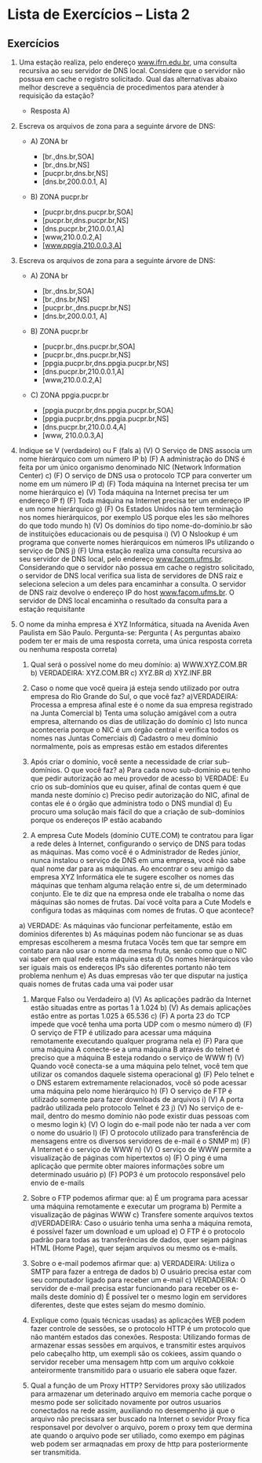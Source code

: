 # Lista de Exercícios – Lista 2

## Exercícios

1. Uma   estação   realiza,   pelo   endereço   www.ifrn.edu.br,   uma   consulta recursiva ao seu servidor de DNS local. Considere que o servidor não possua em cache o registro solicitado. Qual das alternativas abaixo melhor descreve a sequência de procedimentos para atender à requisição da estação?  
  
   * Resposta A)

2. Escreva os arquivos de zona para a seguinte árvore de DNS:
   * A) ZONA br
       * [br.,dns.br,SOA]
       * [br.,dns.br,NS]
       * [pucpr.br,dns.br,NS]
       * [dns.br,200.0.0.1, A]

   * B) ZONA pucpr.br
       * [pucpr.br,dns.pucpr.br,SOA]
       * [pucpr.br,dns.pucpr.br,NS]
       * [dns.pucpr.br,210.0.0.1,A]
       * [www,210.0.0.2,A]
       * [www.ppgia,210.0.0.3,A]
        
3. Escreva os arquivos de zona para a seguinte árvore de DNS:
   * A) ZONA br
       * [br.,dns.br,SOA]
       * [br.,dns.br,NS]
       * [pucpr.br.,dns.pucpr.br,NS]
       * [dns.br,200.0.0.1, A]

   * B) ZONA pucpr.br
       * [pucpr.br.,dns.pucpr.br,SOA]
       * [pucpr.br.,dns.pucpr.br,NS]
       * [ppgia.pucpr.br,dns.ppgia.pucpr.br,NS]
       * [dns.pucpr.br,210.0.0.1,A]
       * [www,210.0.0.2,A]
      
   * C) ZONA ppgia.pucpr.br
       * [ppgia.pucpr.br,dns.ppgia.pucpr.br,SOA]       
       * [ppgia.pucpr.br,dns.ppgia.pucpr.br,NS]
       * [dns.pucpr.br,210.0.0.4,A]
       * [www, 210.0.0.3,A]
    
4. Indique se V (verdadeiro) ou F (fals
    a) (V) O Serviço de DNS associa um nome hierárquico com um número IP
    b) (F) A administração do DNS é feita por um único organismo denominado NIC
    (Network Information Center)
    c) (F) O serviço de DNS usa o protocolo TCP para converter um nome em um
    número IP
    d) (F) Toda máquina na Internet precisa ter um nome hierárquico
    e) (V) Toda máquina na Internet precisa ter um endereço IP
    f) (F) Toda máquina na Internet precisa ter um endereço IP e um nome hierárquico
    g) (F) Os Estados Unidos não tem terminação nos nomes hierárquicos, por exemplo US porque eles les são melhores do que todo mundo
    h) (V) Os domínios do tipo nome-do-domínio.br são de instituições educacionais ou de pesquisa
    i) (V) O Nslookup é um programa que converte nomes hierárquicos em números IPs utilizando o serviço de DNS
    j) (F) Uma estação realiza uma consulta recursiva ao seu servidor de DNS local, pelo endereço www.facom.ufms.br. Considerando que o servidor não possua em cache o registro solicitado, o servidor de DNS local verifica sua lista de servidores de DNS raiz e seleciona selecion a um deles para encaminhar a consulta. O servidor de DNS raiz devolve o endereço IP do host www.facom.ufms.br. O servidor de DNS local encaminha o resultado da consulta para a estação requisitante

5. O nome da minha empresa é XYZ Informática, situada na Avenida Aven Paulista em São Paulo. Pergunta-se: Pergunta ( As perguntas abaixo podem ter er mais de uma resposta correta, uma única resposta correta ou nenhuma resposta correta)
    1) Qual será o possível nome do meu domínio:
       a) WWW.XYZ.COM.BR
       b) VERDADEIRA: XYZ.COM.BR
       c) XYZ.BR
       d) XYZ.INF.BR
    2) Caso o nome que você queira já esteja sendo utilizado por outra empresa do Rio
    Grande do Sul, o que você faz?
        a)VERDADEIRA: Processa a empresa afinal este é o nome da sua empresa registrado na Junta Comercial
        b) Tenta uma solução amigável com a outra empresa, alternando os dias de utilização do domínio
        c) Isto nunca aconteceria porque o NIC é um órgão central e verifica todos os nomes nas Juntas Comerciais
        d) Cadastro o meu domínio normalmente, pois as empresas estão em estados diferentes

    1) Após criar o domínio, você sente a necessidade de criar sub-domínios. O que você faz?
        a) Para cada novo sub-domínio eu tenho que pedir autorização ao meu provedor de acesso
        b) VERDADE: Eu crio os sub-domínios que eu quiser, afinal de contas quem é que manda neste domínio
        c) Preciso pedir autorização do NIC, afinal de contas ele é o órgão que administra todo o DNS mundial
        d) Eu procuro uma solução mais fácil do que a criação de sub-domínios porque os endereços IP estão acabando

    2. A empresa Cute Models (domínio CUTE.COM) te contratou para ligar a rede deles à Internet, configurando o serviço de DNS para todas as máquinas. Mas como você é o Administrador de Redes júnior, nunca instalou o serviço de DNS em uma empresa, você não sabe qual nome dar para as máquinas. Ao encontrar o seu amigo da empresa XYZ Informática ele te sugere escolher os nomes das máquinas que tenham alguma relação entre si, de um determinado conjunto. Ele te diz que na empresa onde ele trabalha o nome das máquinas são nomes de frutas. Daí você volta para a Cute Models e configura todas as máquinas com nomes de frutas. O que acontece?
   
    a) VERDADE: As máquinas vão funcionar perfeitamente, estão em domínios diferentes
    b) As máquinas podem não funcionar se as duas empresas escolherem a mesma frutaca Vocês tem que tar sempre em contato para não usar o nome da mesma fruta, senão como que o NIC vai saber em qual rede esta máquina esta
    d) Os nomes hierárquicos vão ser iguais mais os endereços IPs são diferentes portanto não tem problema nenhum
    e) As duas empresas vão ter que disputar na justiça quais nomes de frutas cada uma vai poder usar

    1) Marque Falso ou Verdadeiro
        a) (V) As aplicações padrão da Internet estão situadas entre as portas 1 à 1.024
        b) (V) As demais aplicações estão entre as portas 1.025 à 65.536
        c) (F) A porta 23 do TCP impede que você tenha uma porta UDP com o mesmo
        número
        d) (F) O serviço de FTP é utilizado para acessar uma máquina remotamente
        executando qualquer programa nela
        e) (F) Para que uma máquina A conecte-se a uma máquina B através do telnet é
        preciso que a máquina B esteja rodando o serviço de WWW
        f) (V) Quando você conecta-se a uma máquina pelo telnet, você tem que utilizar
        os comandos daquele sistema operacional
        g) (F) Pelo telnet e o DNS estarem extremamente relacionados, você só pode
        acessar uma máquina pelo nome hierárquico
        h) (F) O serviço de FTP é utilizado somente para fazer downloads de arquivos
        i) (V) A porta padrão utilizada pelo protocolo Telnet é 23
        j) (V) No serviço de e-mail, dentro do mesmo domínio não pode existir duas
        pessoas com o mesmo login
        k) (V) O login do e-mail pode não ter nada a ver com o nome do usuário
        l) (F) O protocolo utilizado para transferência de mensagens entre os diversos
        servidores de e-mail é o SNMP
        m) (F) A Internet é o serviço de WWW
        n) (V) O serviço de WWW permite a visualização de páginas com hipertextos
        o) (F) O ping é uma aplicação que permite obter maiores informações sobre um
        determinado usuário
        p) (F) POP3 é um protocolo responsável pelo envio de e-mails

    2) Sobre o FTP podemos afirmar que:
        a) É um programa para acessar uma máquina remotamente e executar um programa
        b) Permite a visualização de páginas WWW
        c) Transfere somente arquivos textos
        d)VERDADEIRA: Caso o usuário tenha uma senha a máquina remota, é possível fazer um download e um upload
        e) O FTP é o protocolo padrão para todas as transferências de dados, quer sejam páginas HTML (Home Page), quer sejam arquivos ou mesmo os e-mails.

    3) Sobre o e-mail podemos afirmar que:
        a) VERDADEIRA: Utiliza o SMTP para fazer a entrega de dados
        b) O usuário precisa estar com seu computador ligado para receber um e-mail
        c) VERDADEIRA: O servidor de e-mail precisa estar funcionando para receber os e-mails deste domínio
        d) É possível ter o mesmo login em servidores diferentes, deste que estes sejam do mesmo domínio.
   
    4)    Explique como (quais técnicas usadas) as aplicações WEB podem fazer controle de sessões, se o protocolo HTTP é um protocolo que não mantém estados das conexões.
        Resposta: Utilizando formas de armazenar essas sessões em arquivos, e transmitir estes arquivos pelo cabeçalho http, um exempli são os cokiees, assim quando o servidor receber uma mensagem http com um arquivo cokkoie anteirormente transmitido para o usuario ele sabera oque fazer.

    5)    Qual a função de um Proxy HTTP?
        Servidores proxy são utilizados para armazenar um deterinado arquivo em memoria cache porque o mesmo pode ser solicitado novamente por outros usuarios conectados na rede assim, auxiliando no desempenho já que o arquivo não precissara ser buscado na Internet o sevidor Proxy fica responsavel por devolver o arquivo, porem o proxy tem que dermina ate quando o arquivo pode ser utiliado, como exempo em páginas web podem ser armaqnadas em proxy de http para posteriormente ser transmitida.
